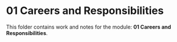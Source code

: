 # 01 Careers and Responsibilities

This folder contains work and notes for the module: **01 Careers and Responsibilities**.